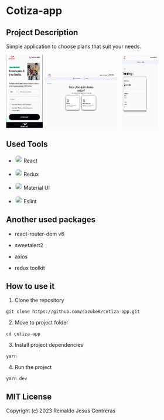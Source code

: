 # Cotiza-app

## Project Description

Simple application to choose plans that suit your needs.

<img src="./public/pre1.png" alt="Login" width="100" height="200">

<img src="./public/pre2.png" alt="Quote" width="200" height="150">
&nbsp
<img src="./public/pre3.png" alt="Thanks" width="100" height="200">

## Used Tools

- <img src="https://github.com/sazukeR/devicon/blob/master/icons/react/react-original.svg" width="20" height="20" style="border-radius: 50%; display: inlinek;"> <span>React</span>

- <img src="https://github.com/sazukeR/devicon/blob/master/icons/redux/redux-original.svg" width="20" height="20" style="border-radius: 50%; display: inlinek;"> <span>Redux</span>

- <img src="https://github.com/sazukeR/devicon/blob/master/icons/materialui/materialui-original.svg" width="20" height="20" style="border-radius: 50%; display: inlinek;"> <span>Material UI</span>

- <img src="https://github.com/sazukeR/devicon/blob/master/icons/eslint/eslint-original-wordmark.svg" width="20" height="20" style="border-radius: 50%; display: inlinek;"> <span>Eslint</span>

## Another used packages

- react-router-dom v6

- sweetalert2

- axios

- redux toolkit

## How to use it

1. Clone the repository

```
git clone https://github.com/sazukeR/cotiza-app.git
```

2. Move to project folder

```
cd cotiza-app
```

3. Install project dependencies

```
yarn
```

4. Run the project

```
yarn dev
```

## MIT License

Copyright (c) 2023 Reinaldo Jesus Contreras
